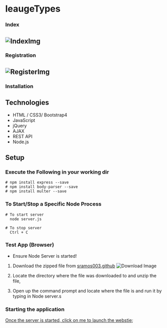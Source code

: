 # leaugeTypes
### Index
![IndexImg](https://i.imgur.com/lNBQkFC.png)
-----
### Registration
![RegisterImg](https://i.imgur.com/6YfXnXH.png)
-----
### Installation
## Technologies
 * HTML / CSS3/ Bootstrap4
 * JavaScript
 * jQuery
 * AJAX
 * REST API
 * Node.js
## Setup

### Execute the Following in your working dir
``` 
# npm install express --save
# npm install body-parser --save
# npm install multer --save
```

### To Start/Stop a Specific Node Process
```
# To start server
  node server.js

# To stop server
  Ctrl + C
```
### Test App (Browser)
+ Ensure Node Server is started! 
1. Download the zipped file from [sramos003.github](https://github.com/sramos003/leaugeTypes/archive/master.zip) 
![Download Image](https://i.imgur.com/SNztSOg.png)

2. Locate the directory where the file was downloaded to and unzip the file,

3. Open up the command prompt and locate where the file is and run it by typing in Node server.s

### Starting the application
[Once the server is started, click on me to launch the webstie](https://localhost:8081/index.html);
